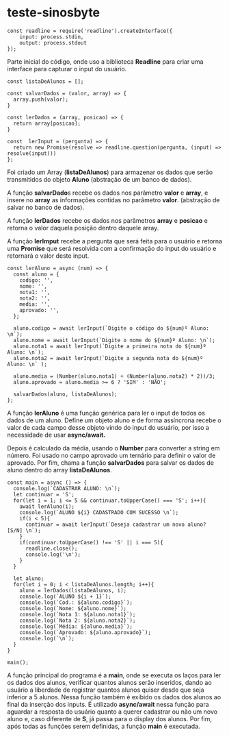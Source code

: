 # teste-sinosbyte

    const readline = require('readline').createInterface({
        input: process.stdin,
        output: process.stdout
    });

Parte inicial do código, onde uso a biblioteca **Readline** para criar uma interface para capturar o input do usuário.

```
const listaDeAlunos = [];

const salvarDados = (valor, array) => {
  array.push(valor);
}

const lerDados = (array, posicao) => {
  return array[posicao];
}

const  lerInput = (pergunta) => {
  return new Promise(resolve => readline.question(pergunta, (input) => resolve(input)))
};
```
Foi criado um Array (**listaDeAlunos**) para armazenar os dados que serão transmitidos do objeto **Aluno** (abstração de um banco de dados).

A função **salvarDado**s recebe os dados nos parâmetro **valor** e **array**,  e insere no **array** as informações contidas no parâmetro **valor**. (abstração de salvar no banco de dados).

A função **lerDados** recebe os dados nos parâmetros **array** e **posicao** e retorna o valor daquela posição dentro daquele array.

A função **lerImput** recebe a pergunta que será feita para o usuário e retorna uma **Promise** que será resolvida com a confirmação do input do usuário e retornará o valor deste input.

```
const lerAluno = async (num) => {
  const aluno = {
    codigo: '',
    nome: '',
    nota1: '',
    nota2: '',
    media: '',
    aprovado: '',
  };

  aluno.codigo = await lerInput(`Digite o código do ${num}º Aluno: \n`);
  aluno.nome = await lerInput(`Digite o nome do ${num}º Aluno: \n`);
  aluno.nota1 = await lerInput(`Digite a primeira nota do ${num}º Aluno: \n`);
  aluno.nota2 = await lerInput(`Digite a segunda nota do ${num}º Aluno: \n` );  

  aluno.media = (Number(aluno.nota1) + (Number(aluno.nota2) * 2))/3;
  aluno.aprovado = aluno.media >= 6 ? 'SIM' : 'NÃO';

  salvarDados(aluno, listaDeAlunos);
};
```
A função **lerAluno** é uma função genérica para ler o input de todos os dados de um aluno. Define um objeto aluno e de forma assíncrona recebe o valor de cada campo desse objeto vindo do input do usuário, por isso a necessidade de usar **async/await.**

Depois é calculado da média, usando o **Number** para converter a string em número.
Foi usado no campo aprovado um ternário para definir o valor de aprovado.
Por fim, chama a função **salvarDados** para salvar os dados de aluno dentro do array **listaDeAlunos**.

```
const main = async () => {
  console.log(`CADASTRAR ALUNO: \n`);
  let continuar = 'S';
  for(let i = 1; i <= 5 && continuar.toUpperCase() === 'S'; i++){
    await lerAluno(i);
    console.log(`ALUNO ${i} CADASTRADO COM SUCESSO \n`);
    if(i < 5){
      continuar = await lerInput(`Deseja cadastrar um novo aluno? [S/N] \n`); 
    }
    if(continuar.toUpperCase() !== 'S' || i === 5){
      readline.close();
      console.log('\n');
    }
  }

  let aluno;
  for(let i = 0; i < listaDeAlunos.length; i++){
    aluno = lerDados(listaDeAlunos, i);
    console.log(`ALUNO ${i + 1}`);
    console.log(`Cod.: ${aluno.codigo}`);
    console.log(`Nome: ${aluno.nome}`);
    console.log(`Nota 1: ${aluno.nota1}`);
    console.log(`Nota 2: ${aluno.nota2}`);
    console.log(`Média: ${aluno.media}`);
    console.log(`Aprovado: ${aluno.aprovado}`);
    console.log(`\n`);
  }
}

main();

```
A função principal do programa é a **main**, onde se executa os laços para ler os dados dos alunos, verificar quantos alunos serão inseridos, dando ao usuário a liberdade de registrar quantos alunos quiser desde que seja inferior a 5 alunos.
Nessa função também é exibido os dados dos alunos ao final da inserção dos inputs.
É utilizado **async/await** nessa função para aguardar a resposta do usuário quanto a querer cadastrar ou não um novo aluno e, caso diferente de **S**, já passa para o display dos alunos.
Por fim, após todas as funções serem definidas, a função **main**    é executada.
